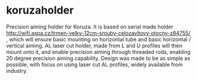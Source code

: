 koruzaholder
============

Precision aiming holder for Koruza. It is based on serial made holder http://wifi.aspa.cz/trmen-velky-12cm-srouby-celozavitovy-otocny-z84755/ , which will ensure basic mounting on horizontal tube and basic horizontal / vertical aiming.
AL laser cut holder, made from L and U profiles will then mount onto it, and enable precision aiming through threaded rods, enabling 20 degree precision aiming capability.
Design was made to be as simple as possible, with focus on using laser cut AL profiles, widely available from industry.
